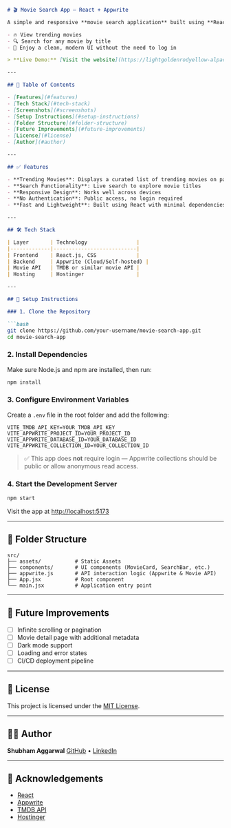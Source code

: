 ````markdown
# 🎬 Movie Search App — React + Appwrite

A simple and responsive **movie search application** built using **React** for the frontend and **Appwrite** for backend services. This app allows users to:

- 🔥 View trending movies  
- 🔍 Search for any movie by title  
- 🎨 Enjoy a clean, modern UI without the need to log in  

> **Live Demo:** [Visit the website](https://lightgoldenrodyellow-alpaca-242021.hostingersite.com/)

---

## 📌 Table of Contents

- [Features](#features)  
- [Tech Stack](#tech-stack)  
- [Screenshots](#screenshots)  
- [Setup Instructions](#setup-instructions)  
- [Folder Structure](#folder-structure)  
- [Future Improvements](#future-improvements)  
- [License](#license)  
- [Author](#author)

---

## ✅ Features

- **Trending Movies**: Displays a curated list of trending movies on page load  
- **Search Functionality**: Live search to explore movie titles  
- **Responsive Design**: Works well across devices  
- **No Authentication**: Public access, no login required  
- **Fast and Lightweight**: Built using React with minimal dependencies  

---

## 🛠 Tech Stack

| Layer       | Technology                |
|-------------|---------------------------|
| Frontend    | React.js, CSS             |
| Backend     | Appwrite (Cloud/Self-hosted) |
| Movie API   | TMDB or similar movie API |
| Hosting     | Hostinger                 |

---

## 🚀 Setup Instructions

### 1. Clone the Repository

```bash
git clone https://github.com/your-username/movie-search-app.git
cd movie-search-app
````

### 2. Install Dependencies

Make sure Node.js and npm are installed, then run:

```bash
npm install
```

### 3. Configure Environment Variables

Create a `.env` file in the root folder and add the following:

```env
VITE_TMDB_API_KEY=YOUR_TMDB_API_KEY
VITE_APPWRITE_PROJECT_ID=YOUR_PROJECT_ID
VITE_APPWRITE_DATABASE_ID=YOUR_DATABASE_ID
VITE_APPWRITE_COLLECTION_ID=YOUR_COLLECTION_ID
```

> ✅ This app does **not** require login — Appwrite collections should be public or allow anonymous read access.

### 4. Start the Development Server

```bash
npm start
```

Visit the app at [http://localhost:5173](http://localhost:5173)

---

## 📁 Folder Structure

```text
src/
├── assets/           # Static Assets
├── components/       # UI components (MovieCard, SearchBar, etc.)
├── appwrite.js       # API interaction logic (Appwrite & Movie API)
├── App.jsx           # Root component
└── main.jsx          # Application entry point
```

---

## 🌱 Future Improvements

* [ ] Infinite scrolling or pagination
* [ ] Movie detail page with additional metadata
* [ ] Dark mode support
* [ ] Loading and error states
* [ ] CI/CD deployment pipeline

---

## 📜 License

This project is licensed under the [MIT License](LICENSE).

---

## 👨‍💻 Author

**Shubham Aggarwal**
[GitHub](https://github.com/shubhamagg) • [LinkedIn](https://www.linkedin.com/in/shubham-aggarwal/)

---

## 🙌 Acknowledgements

* [React](https://reactjs.org/)
* [Appwrite](https://appwrite.io/)
* [TMDB API](https://www.themoviedb.org/documentation/api)
* [Hostinger](https://www.hostinger.com/)

```
